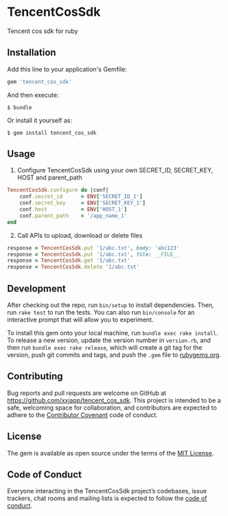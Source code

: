 # TencentCosSdk

Tencent cos sdk for ruby

## Installation

Add this line to your application's Gemfile:

```ruby
gem 'tencent_cos_sdk'
```

And then execute:

    $ bundle

Or install it yourself as:

    $ gem install tencent_cos_sdk

## Usage

1. Configure TencentCosSdk using your own SECRET_ID, SECRET_KEY, HOST and parent_path

```ruby
TencentCosSdk.configure do |conf|
    conf.secret_id      = ENV['SECRET_ID_1']
    conf.secret_key     = ENV['SECRET_KEY_1']
    conf.host           = ENV['HOST_1']
    conf.parent_path    = '/app_name_1'
end
```

2. Call APIs to upload, download or delete files

```ruby
response = TencentCosSdk.put '1/abc.txt', body: 'abc123'
response = TencentCosSdk.put '1/abc.txt', file: __FILE__
response = TencentCosSdk.get '1/abc.txt'
response = TencentCosSdk.delete '1/abc.txt'
```

## Development

After checking out the repo, run `bin/setup` to install dependencies. Then, run `rake test` to run the tests. You can also run `bin/console` for an interactive prompt that will allow you to experiment.

To install this gem onto your local machine, run `bundle exec rake install`. To release a new version, update the version number in `version.rb`, and then run `bundle exec rake release`, which will create a git tag for the version, push git commits and tags, and push the `.gem` file to [rubygems.org](https://rubygems.org).

## Contributing

Bug reports and pull requests are welcome on GitHub at https://github.com/xxjapp/tencent_cos_sdk. This project is intended to be a safe, welcoming space for collaboration, and contributors are expected to adhere to the [Contributor Covenant](http://contributor-covenant.org) code of conduct.

## License

The gem is available as open source under the terms of the [MIT License](https://opensource.org/licenses/MIT).

## Code of Conduct

Everyone interacting in the TencentCosSdk project’s codebases, issue trackers, chat rooms and mailing lists is expected to follow the [code of conduct](https://github.com/xxjapp/tencent_cos_sdk/blob/master/CODE_OF_CONDUCT.md).
